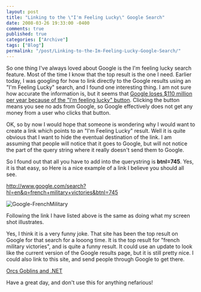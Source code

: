 ```yaml
---
layout: post
title: "Linking to the \"I'm Feeling Lucky\" Google Search"
date: 2008-03-26 19:33:00 -0400
comments: true
published: true
categories: ["Archive"]
tags: ["Blog"]
permalink: "/post/Linking-to-the-Im-Feeling-Lucky-Google-Search/"
---
```

<!-- more -->



<p>So one thing I've always loved about Google is the I'm feeling lucky search feature. Most of the time I know that the top result is the one I need. Earlier today, I was googling for how to link directly to the Google results using an "I'm Feeling Lucky" search, and I found one interesting thing. I am not sure how accurate the information is, but it seems that <a href="http://valleywag.com/tech/google/im-feeling-lucky-button-costs-google-110-million-per-year-324927.php" target="_blank">Google loses $110 million per year because of the "I'm feeling lucky" button</a>. Clicking the button means you see no ads from Google, so Google effectively does not get any money from a user who clicks that button.</p>
<p>OK, so by now I would hope that someone is wondering why I would want to create a link which points to an "I'm Feeling Lucky" result. Well it is quite obvious that I want to hide the eventual destination of the link. I am assuming that people will notice that it goes to Google, but will not notice the part of the query string where it really doesn't send them to Google.</p>
<p>So I found out that all you have to add into the querystring is <strong>btnI=745</strong>. Yes, it is that easy, so Here is a nice example of a link I believe you should all see.</p>
<p><a title="http://www.google.com/search?hl=en&amp;q=french+military+victories&amp;btnI=745" href="http://www.google.com/search?hl=en&amp;q=french+military+victories&amp;btnI=745">http://www.google.com/search?hl=en&amp;q=french+military+victories&amp;btnI=745</a></p>
<p><img src="http://static.flickr.com/3148/2364635618_67bf9e743d.jpg" border="0" alt="Google-FrenchMilitary" /></p>
<p>Following the link I have listed above is the same as doing what my screen shot illustrates.</p>
<p>Yes, I think it is a very funny joke. That site has been the top result on Google for that search for a looong time. It is the top result for "french military victories", and is quite a funny result. It could use an update to look like the current version of the Google results page, but it is still pretty nice. I could also link to this site, and send people through Google to get there.</p>
<p><a href="http://www.google.com/search?hl=en&amp;q=Orcs+Goblins+.NET&amp;btnI=745" target="_blank">Orcs Goblins and .NET</a></p>
<p>Have a great day, and don't use this for anything nefarious!</p>
